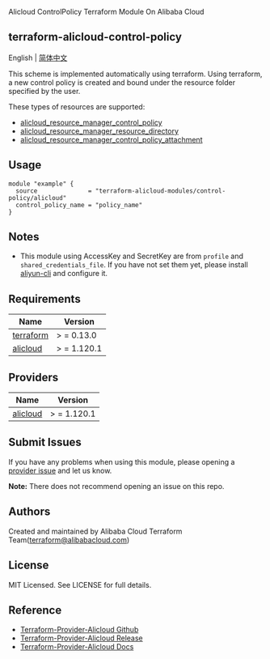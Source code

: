 Alicloud ControlPolicy Terraform Module On Alibaba Cloud

terraform-alicloud-control-policy
---

English | [简体中文](README-CN.md)

This scheme is implemented automatically using terraform. Using terraform, a new control policy is created and bound
under the resource folder specified by the user.

These types of resources are supported:

* [alicloud_resource_manager_control_policy](https://registry.terraform.io/providers/aliyun/alicloud/latest/docs/resources/resource_manager_control_policy)
* [alicloud_resource_manager_resource_directory](https://registry.terraform.io/providers/aliyun/alicloud/latest/docs/resources/resource_manager_resource_directory)
* [alicloud_resource_manager_control_policy_attachment](https://registry.terraform.io/providers/aliyun/alicloud/latest/docs/resources/resource_manager_control_policy_attachment)

## Usage

```hcl
module "example" {
  source              = "terraform-alicloud-modules/control-policy/alicloud"
  control_policy_name = "policy_name"
}
```

## Notes

* This module using AccessKey and SecretKey are from `profile` and `shared_credentials_file`. If you have not set them
  yet, please install [aliyun-cli](https://github.com/aliyun/aliyun-cli#installation) and configure it.

## Requirements

| Name | Version |
|------|---------|
| <a name="requirement_terraform"></a> [terraform](#requirement\_terraform) | > = 0.13.0 |
| <a name="requirement_alicloud"></a> [alicloud](#requirement\_alicloud) | > = 1.120.1 |

## Providers

| Name | Version |
|------|---------|
| <a name="provider_alicloud"></a> [alicloud](#provider\_alicloud) | > = 1.120.1 |

## Submit Issues

If you have any problems when using this module, please opening
a [provider issue](https://github.com/aliyun/terraform-provider-alicloud/issues/new) and let us know.

**Note:** There does not recommend opening an issue on this repo.

## Authors

Created and maintained by Alibaba Cloud Terraform Team(terraform@alibabacloud.com)

## License

MIT Licensed. See LICENSE for full details.

## Reference

* [Terraform-Provider-Alicloud Github](https://github.com/aliyun/terraform-provider-alicloud)
* [Terraform-Provider-Alicloud Release](https://releases.hashicorp.com/terraform-provider-alicloud/)
* [Terraform-Provider-Alicloud Docs](https://registry.terraform.io/providers/aliyun/alicloud/latest/docs)
